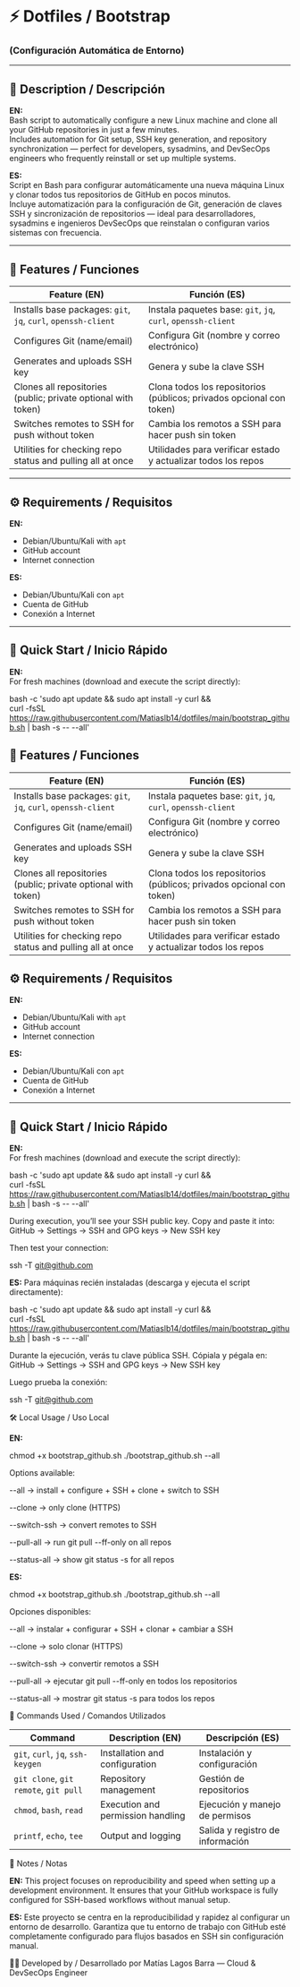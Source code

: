 # ⚡ Dotfiles / Bootstrap  
### (Configuración Automática de Entorno)

---

## 📌 Description / Descripción  

**EN:**  
Bash script to automatically configure a new Linux machine and clone all your GitHub repositories in just a few minutes.  
Includes automation for Git setup, SSH key generation, and repository synchronization — perfect for developers, sysadmins, and DevSecOps engineers who frequently reinstall or set up multiple systems.  

**ES:**  
Script en Bash para configurar automáticamente una nueva máquina Linux y clonar todos tus repositorios de GitHub en pocos minutos.  
Incluye automatización para la configuración de Git, generación de claves SSH y sincronización de repositorios — ideal para desarrolladores, sysadmins e ingenieros DevSecOps que reinstalan o configuran varios sistemas con frecuencia.

---

## 🚀 Features / Funciones  

| Feature (EN) | Función (ES) |
|---------------|--------------|
| Installs base packages: `git`, `jq`, `curl`, `openssh-client` | Instala paquetes base: `git`, `jq`, `curl`, `openssh-client` |
| Configures Git (name/email) | Configura Git (nombre y correo electrónico) |
| Generates and uploads SSH key | Genera y sube la clave SSH |
| Clones all repositories (public; private optional with token) | Clona todos los repositorios (públicos; privados opcional con token) |
| Switches remotes to SSH for push without token | Cambia los remotos a SSH para hacer push sin token |
| Utilities for checking repo status and pulling all at once | Utilidades para verificar estado y actualizar todos los repos |

---

## ⚙️ Requirements / Requisitos  

**EN:**  
- Debian/Ubuntu/Kali with `apt`  
- GitHub account  
- Internet connection  

**ES:**  
- Debian/Ubuntu/Kali con `apt`  
- Cuenta de GitHub  
- Conexión a Internet  

---

## 🧪 Quick Start / Inicio Rápido  

**EN:**  
For fresh machines (download and execute the script directly):  

bash -c 'sudo apt update && sudo apt install -y curl && \
curl -fsSL https://raw.githubusercontent.com/Matiaslb14/dotfiles/main/bootstrap_github.sh | bash -s -- --all'

## 🚀 Features / Funciones  

| Feature (EN) | Función (ES) |
|---------------|--------------|
| Installs base packages: `git`, `jq`, `curl`, `openssh-client` | Instala paquetes base: `git`, `jq`, `curl`, `openssh-client` |
| Configures Git (name/email) | Configura Git (nombre y correo electrónico) |
| Generates and uploads SSH key | Genera y sube la clave SSH |
| Clones all repositories (public; private optional with token) | Clona todos los repositorios (públicos; privados opcional con token) |
| Switches remotes to SSH for push without token | Cambia los remotos a SSH para hacer push sin token |
| Utilities for checking repo status and pulling all at once | Utilidades para verificar estado y actualizar todos los repos |

## ⚙️ Requirements / Requisitos  

**EN:**  
- Debian/Ubuntu/Kali with `apt`  
- GitHub account  
- Internet connection  

**ES:**  
- Debian/Ubuntu/Kali con `apt`  
- Cuenta de GitHub  
- Conexión a Internet  

---

## 🧪 Quick Start / Inicio Rápido  

**EN:**  
For fresh machines (download and execute the script directly):  

bash -c 'sudo apt update && sudo apt install -y curl && \
curl -fsSL https://raw.githubusercontent.com/Matiaslb14/dotfiles/main/bootstrap_github.sh | bash -s -- --all'

During execution, you’ll see your SSH public key.
Copy and paste it into:
GitHub → Settings → SSH and GPG keys → New SSH key

Then test your connection:

ssh -T git@github.com

**ES:**
Para máquinas recién instaladas (descarga y ejecuta el script directamente):

bash -c 'sudo apt update && sudo apt install -y curl && \
curl -fsSL https://raw.githubusercontent.com/Matiaslb14/dotfiles/main/bootstrap_github.sh | bash -s -- --all'

Durante la ejecución, verás tu clave pública SSH.
Cópiala y pégala en:
GitHub → Settings → SSH and GPG keys → New SSH key

Luego prueba la conexión:

ssh -T git@github.com

🛠️ Local Usage / Uso Local

**EN:**

chmod +x bootstrap_github.sh
./bootstrap_github.sh --all

Options available:

--all → install + configure + SSH + clone + switch to SSH

--clone → only clone (HTTPS)

--switch-ssh → convert remotes to SSH

--pull-all → run git pull --ff-only on all repos

--status-all → show git status -s for all repos

**ES:**

chmod +x bootstrap_github.sh
./bootstrap_github.sh --all

Opciones disponibles:

--all → instalar + configurar + SSH + clonar + cambiar a SSH

--clone → solo clonar (HTTPS)

--switch-ssh → convertir remotos a SSH

--pull-all → ejecutar git pull --ff-only en todos los repositorios

--status-all → mostrar git status -s para todos los repos

🧠 Commands Used / Comandos Utilizados

| Command                               | Description (EN)                  | Descripción (ES)                 |
| ------------------------------------- | --------------------------------- | -------------------------------- |
| `git`, `curl`, `jq`, `ssh-keygen`     | Installation and configuration    | Instalación y configuración      |
| `git clone`, `git remote`, `git pull` | Repository management             | Gestión de repositorios          |
| `chmod`, `bash`, `read`               | Execution and permission handling | Ejecución y manejo de permisos   |
| `printf`, `echo`, `tee`               | Output and logging                | Salida y registro de información |

📘 Notes / Notas

**EN:**
This project focuses on reproducibility and speed when setting up a development environment.
It ensures that your GitHub workspace is fully configured for SSH-based workflows without manual setup.

**ES:**
Este proyecto se centra en la reproducibilidad y rapidez al configurar un entorno de desarrollo.
Garantiza que tu entorno de trabajo con GitHub esté completamente configurado para flujos basados en SSH sin configuración manual.

👨‍💻 Developed by / Desarrollado por
Matías Lagos Barra — Cloud & DevSecOps Engineer
